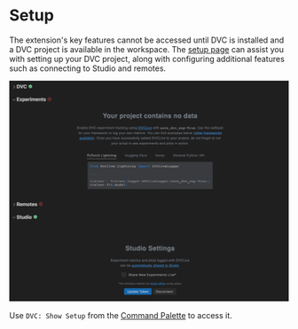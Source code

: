 # Setup

The extension's key features cannot be accessed until DVC is installed and a DVC
project is available in the workspace. The
[setup page](command:dvc.showDvcSetup) can assist you with setting up your DVC
project, along with configuring additional features such as connecting to Studio
and remotes.

<p align="center">
  <img src="images/setup-view.png"
       alt="DVC setup page" />
</p>

Use `DVC: Show Setup` from the
[Command Palette](command:workbench.action.quickOpen?%22>DVC:%20Show%20Experiments%22)
to access it.
